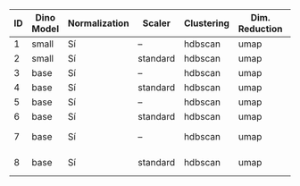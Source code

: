 | ID | Dino Model | Normalization | Scaler   | Clustering | Dim. Reduction | Eval Method                    |
|----|-----------|---------------|----------|-----------|----------------|--------------------------------|
| 1  | small     | Sí            | –        | hdbscan   | umap           | silhouette                     |
| 2  | small     | Sí            | standard | hdbscan   | umap           | silhouette                     |
| 3  | base      | Sí            | –        | hdbscan   | umap           | silhouette                     |
| 4  | base      | Sí            | standard | hdbscan   | umap           | silhouette                     |
| 5  | base      | Sí            | –        | hdbscan   | umap           | davies_bouldin                 |
| 6  | base      | Sí            | standard | hdbscan   | umap           | davies_bouldin                 |
| 7  | base      | Sí            | –        | hdbscan   | umap           | silhouette_noise (100–600)     |
| 8  | base      | Sí            | standard | hdbscan   | umap           | davies_noise (100–600)         |
